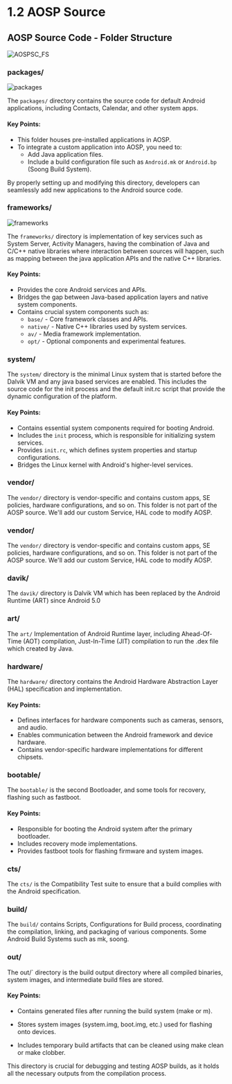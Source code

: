 # 1.2 AOSP Source

## AOSP Source Code - Folder Structure
![AOSPSC_FS](../../imgs/01.AOSPSourceCodeFolderStructure.png)

### **packages/**

![packages](../../imgs/01.packages.png)

The `packages/` directory contains the source code for default Android applications, including Contacts, Calendar, and other system apps.

#### Key Points:
- This folder houses pre-installed applications in AOSP.
- To integrate a custom application into AOSP, you need to:
  - Add Java application files.
  - Include a build configuration file such as `Android.mk` or `Android.bp` (Soong Build System).

By properly setting up and modifying this directory, developers can seamlessly add new applications to the Android source code.

### **frameworks/**

![frameworks](../../imgs/01.frameworks.png)

The `frameworks/` directory is implementation of key services such as System Server, Activity Managers, having the combination of Java and C/C++ native libraries where interaction between sources will happen, such as mapping between the java application APIs and the native C++ libraries.

#### Key Points:
- Provides the core Android services and APIs.
- Bridges the gap between Java-based application layers and native system components.
- Contains crucial system components such as:
  - `base/` - Core framework classes and APIs.
  - `native/` - Native C++ libraries used by system services.
  - `av/` - Media framework implementation.
  - `opt/` - Optional components and experimental features.

### **system/**

The `system/` directory is the minimal Linux system that is started before the Dalvik VM and any java based services are enabled.
This includes the source code for the init process and the default init.rc script that provide the dynamic configuration of the platform.

#### Key Points:
- Contains essential system components required for booting Android.
- Includes the `init` process, which is responsible for initializing system services.
- Provides `init.rc`, which defines system properties and startup configurations.
- Bridges the Linux kernel with Android's higher-level services.

### **vendor/**

The `vendor/` directory is vendor-specific and contains custom apps, SE policies, hardware configurations, and so on.
This folder is not part of the AOSP source. We'll add our custom Service, HAL code to modify AOSP.

### **vendor/**

The `vendor/` directory is vendor-specific and contains custom apps, SE policies, hardware configurations, and so on.
This folder is not part of the AOSP source. We'll add our custom Service, HAL code to modify AOSP.


### **davik/**

The `davik/` directory is Dalvik VM which has been replaced by the Android Runtime (ART) since Android 5.0

### **art/**

The `art/` Implementation of Android Runtime layer,
including Ahead-Of-Time (AOT) compilation, Just-In-Time (JIT) compilation to run the .dex file which created by Java.

### **hardware/**

The `hardware/` directory contains the Android Hardware Abstraction Layer (HAL) specification and implementation.

#### Key Points:
- Defines interfaces for hardware components such as cameras, sensors, and audio.
- Enables communication between the Android framework and device hardware.
- Contains vendor-specific hardware implementations for different chipsets.

### **bootable/**

The `bootable/` is the second Bootloader, and some tools for recovery, flashing such as fastboot.

#### Key Points:
- Responsible for booting the Android system after the primary bootloader.
- Includes recovery mode implementations.
- Provides fastboot tools for flashing firmware and system images.

### **cts/**

The `cts/` is the Compatibility Test suite to ensure that a build complies with the Android specification.

### **build/**

The `build/` contains Scripts, Configurations for Build process, coordinating the compilation, linking, and packaging of various components. Some Android Build Systems such as mk, soong.

### **out/**

The out/` directory is the build output directory where all compiled binaries, system images, and intermediate build files are stored.

#### Key Points:

- Contains generated files after running the build system (make or m).

- Stores system images (system.img, boot.img, etc.) used for flashing onto devices.

- Includes temporary build artifacts that can be cleaned using make clean or make clobber.

This directory is crucial for debugging and testing AOSP builds, as it holds all the necessary outputs from the compilation process.